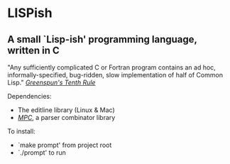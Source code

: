 # LISPish

## A small `Lisp-ish' programming language, written in C

"Any sufficiently complicated C or Fortran program contains an ad hoc,
informally-specified, bug-ridden, slow implementation of half of
Common Lisp."
[*Greenspun's Tenth Rule*](http://en.wikipedia.org/wiki/Greenspun's_tenth_rule)

Dependencies:
 - The editline library (Linux & Mac)
 - [*MPC*](https://github.com/orangeduck/mpc), a parser combinator library

To install:
- `make prompt' from project root
- `./prompt' to run

